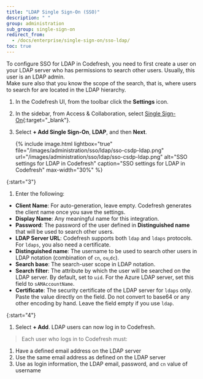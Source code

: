 ```yaml
---
title: "LDAP Single Sign-On (SSO)"
description: " "
group: administration
sub_group: single-sign-on
redirect_from:
  - /docs/enterprise/single-sign-on/sso-ldap/
toc: true
---
```


To configure SSO for LDAP in Codefresh, you need to first create a user on your LDAP server who has permissions to search other users. Usually,
this user is an LDAP admin.  
Make sure also that you know the scope of the search, that is, where users to search for are located in the LDAP hierarchy.

1. In the Codefresh UI, from the toolbar click the **Settings** icon.
1. In the sidebar, from Access & Collaboration, select [Single Sign-On](https://g.codefresh.io/2.0/account-settings/single-sign-on){:target="\_blank"}.
1. Select **+ Add Single Sign-On**, **LDAP**, and then **Next**.

   {% include image.html 
  lightbox="true" 
  file="/images/administration/sso/ldap/sso-csdp-ldap.png" 
  url="/images/administration/sso/ldap/sso-csdp-ldap.png"
  alt="SSO settings for LDAP in Codefresh"
  caption="SSO settings for LDAP in Codefresh"
  max-width="30%"
  %} 

{:start="3"}
1. Enter the following:
  * **Client Name**: For auto-generation, leave empty. Codefresh generates the client name once you save the settings.
  * **Display Name**: Any meaningful name for this integration.
  * **Password**: The password of the user defined in **Distinguished name** that will be used to search other users.
  * **LDAP Server URL**: Codefresh supports both `ldap` and `ldaps` protocols. For `ldaps`, you also need a certificate.
  * **Distinguished name**: The username to be used to search other users in LDAP notation (combination of `cn`, `ou`,`dc`).
  * **Search base**: The search-user scope in LDAP notation.
  * **Search filter**: The attribute by which the user will be searched on the LDAP server. By default, set to `uid`. For the Azure LDAP server, set this field to `sAMAccountName`.
  * **Certificate**: The security certificate of the LDAP server for `ldaps` only. Paste the value directly on the field. Do not convert to base64 or any other encoding by hand.  Leave the field empty if you use `ldap`.

{:start="4"} 
1. Select **+ Add**. LDAP users can now log in to Codefresh.

>Each user who logs in to Codefresh must:
  1. Have a defined email address on the LDAP server
  1. Use the same email address as defined on the LDAP server
  1. Use as login information, the LDAP email, password, and `cn` value of username
